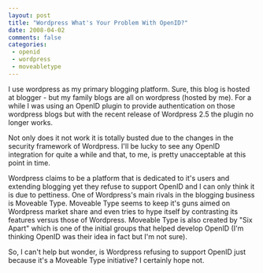 ```yaml
---
layout: post
title: "Wordpress What's Your Problem With OpenID?"
date: 2008-04-02
comments: false
categories:
 - openid
 - wordpress
 - moveabletype
---
```

I use wordpress as my primary blogging platform. Sure, this blog is hosted at
blogger - but my family blogs are all on wordpress (hosted by me). For a while
I was using an OpenID plugin to provide authentication on those wordpress
blogs but with the recent release of Wordpress 2.5 the plugin no longer works.  
  
Not only does it not work it is totally busted due to the changes in the
security framework of Wordpress. I'll be lucky to see any OpenID integration
for quite a while and that, to me, is pretty unacceptable at this point in
time.  
  
Wordpress claims to be a platform that is dedicated to it's users and
extending blogging yet they refuse to support OpenID and I can only think it
is due to pettiness. One of Wordpress's main rivals in the blogging business
is Moveable Type. Moveable Type seems to keep it's guns aimed on Wordpress
market share and even tries to hype itself by contrasting its features versus
those of Wordpress. Moveable Type is also created by "Six Apart" which is one
of the initial groups that helped develop OpenID (I'm thinking OpenID was
their idea in fact but I'm not sure).  
  
So, I can't help but wonder, is Wordpress refusing to support OpenID just
because it's a Moveable Type initiative? I certainly hope not.

